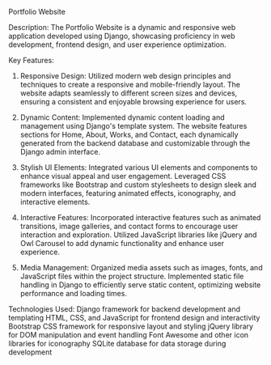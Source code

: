 Portfolio Website

Description:
               The Portfolio Website is a dynamic and responsive web application developed using Django, showcasing proficiency in web development, frontend design, and user experience optimization.

Key Features:

1. Responsive Design:
                       Utilized modern web design principles and techniques to create a responsive and mobile-friendly layout. The website adapts seamlessly to different screen sizes and devices, ensuring a consistent and enjoyable browsing experience for users.

2. Dynamic Content:
                      Implemented dynamic content loading and management using Django's template system. The website features sections for Home, About, Works, and Contact, each dynamically generated from the backend database and customizable through the Django admin interface.

3. Stylish UI Elements:
                          Integrated various UI elements and components to enhance visual appeal and user engagement. Leveraged CSS frameworks like Bootstrap and custom stylesheets to design sleek and modern interfaces, featuring animated effects, iconography, and interactive elements.

4. Interactive Features:
                           Incorporated interactive features such as animated transitions, image galleries, and contact forms to encourage user interaction and exploration. Utilized JavaScript libraries like jQuery and Owl Carousel to add dynamic functionality and enhance user experience.

5. Media Management:
                       Organized media assets such as images, fonts, and JavaScript files within the project structure. Implemented static file handling in Django to efficiently serve static content, optimizing website performance and loading times.

Technologies Used:
                     Django framework for backend development and templating
                     HTML, CSS, and JavaScript for frontend design and interactivity
                     Bootstrap CSS framework for responsive layout and styling
                     jQuery library for DOM manipulation and event handling
                     Font Awesome and other icon libraries for iconography
                     SQLite database for data storage during development
